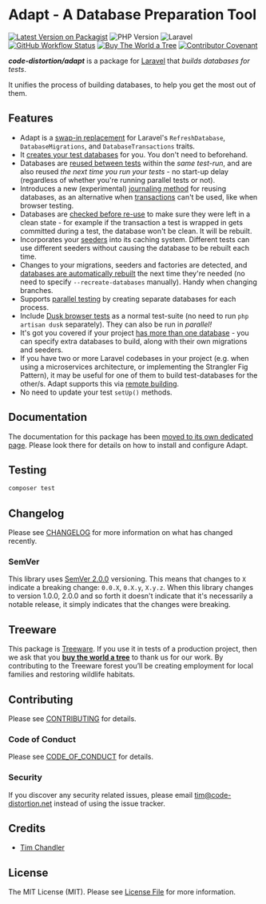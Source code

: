 # Adapt - A Database Preparation Tool

[![Latest Version on Packagist](https://img.shields.io/packagist/v/code-distortion/adapt.svg?style=flat-square)](https://packagist.org/packages/code-distortion/adapt)
![PHP Version](https://img.shields.io/badge/PHP-7.0%20to%208.1-blue?style=flat-square)
![Laravel](https://img.shields.io/badge/laravel-5.1+%2C%206%2C%207%2C%208%20%26%209-blue?style=flat-square)
[![GitHub Workflow Status](https://img.shields.io/github/workflow/status/code-distortion/adapt/branch-master-tests?label=tests&style=flat-square)](https://github.com/code-distortion/adapt/actions)
[![Buy The World a Tree](https://img.shields.io/badge/treeware-%F0%9F%8C%B3-lightgreen?style=flat-square)](https://plant.treeware.earth/code-distortion/adapt)
[![Contributor Covenant](https://img.shields.io/badge/contributor%20covenant-v2.0%20adopted-ff69b4.svg?style=flat-square)](.github/CODE_OF_CONDUCT.md)



***code-distortion/adapt*** is a package for [Laravel](https://laravel.com/) that *builds databases for tests*.

It unifies the process of building databases, to help you get the most out of them.



## Features

- Adapt is a [swap-in replacement](https://code-distortion.net/packages/adapt/usage/) for Laravel's `RefreshDatabase`, `DatabaseMigrations`, and `DatabaseTransactions` traits.
- It [creates your test databases](https://code-distortion.net/packages/adapt/building-a-database/) for you. You don't need to beforehand.
- Databases are [reused between tests](https://code-distortion.net/packages/adapt/reusing-databases/) within the *same test-run*, and are also reused *the next time you run your tests* - no start-up delay (regardless of whether you're running parallel tests or not).
- Introduces a new (experimental) [journaling method](https://code-distortion.net/packages/adapt/reusing-databases/#journaling) for reusing databases, as an alternative when [transactions](https://code-distortion.net/packages/adapt/reusing-databases/#transactions) can't be used, like when browser testing.
- Databases are [checked before re-use](https://code-distortion.net/packages/adapt/reusing-databases/) to make sure they were left in a clean state - for example if the transaction a test is wrapped in gets committed during a test, the database won't be clean. It will be rebuilt.
- Incorporates your [seeders](https://code-distortion.net/packages/adapt/building-a-database/#seeders) into its caching system. Different tests can use different seeders without causing the database to be rebuilt each time.
- Changes to your migrations, seeders and factories are detected, and [databases are automatically rebuilt](https://code-distortion.net/packages/adapt/building-a-database/#rebuilding-your-database) the next time they're needed (no need to specify `--recreate-databases` manually). Handy when changing branches.
- Supports [parallel testing](https://code-distortion.net/packages/adapt/parallel-testing/) by creating separate databases for each process.
- Include [Dusk browser tests](https://code-distortion.net/packages/adapt/browser-testing/) as a normal test-suite (no need to run `php artisan dusk` separately). They can also be run in *parallel!*
- It's got you covered if your project [has more than one database](https://code-distortion.net/packages/adapt/building-a-database/#building-extra-databases) - you can specify extra databases to build, along with their own migrations and seeders.
- If you have two or more Laravel codebases in your project (e.g. when using a microservices architecture, or implementing the Strangler Fig Pattern), it may be useful for one of them to build test-databases for the other/s. Adapt supports this via [remote building](https://code-distortion.net/packages/adapt/remote-databases/#building-databases-remotely).
- No need to update your test `setUp()` methods.



## Documentation

The documentation for this package has been [moved to its own dedicated page](https://code-distortion.net/packages/adapt). Please look there for details on how to install and configure Adapt. 



## Testing

``` bash
composer test
```



## Changelog

Please see [CHANGELOG](CHANGELOG.md) for more information on what has changed recently.



### SemVer

This library uses [SemVer 2.0.0](https://semver.org/) versioning. This means that changes to `X` indicate a breaking change: `0.0.X`, `0.X.y`, `X.y.z`. When this library changes to version 1.0.0, 2.0.0 and so forth it doesn't indicate that it's necessarily a notable release, it simply indicates that the changes were breaking.



## Treeware

This package is [Treeware](https://treeware.earth). If you use it in tests of a production project, then we ask that you [**buy the world a tree**](https://plant.treeware.earth/code-distortion/adapt) to thank us for our work. By contributing to the Treeware forest you’ll be creating employment for local families and restoring wildlife habitats.



## Contributing

Please see [CONTRIBUTING](.github/CONTRIBUTING.md) for details.



### Code of Conduct

Please see [CODE_OF_CONDUCT](.github/CODE_OF_CONDUCT.md) for details.



### Security

If you discover any security related issues, please email tim@code-distortion.net instead of using the issue tracker.



## Credits

- [Tim Chandler](https://github.com/code-distortion)



## License

The MIT License (MIT). Please see [License File](LICENSE.md) for more information.
